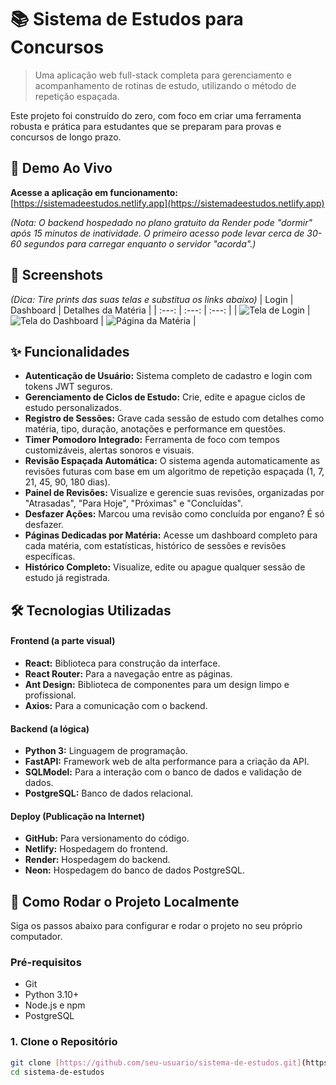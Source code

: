 # 📚 Sistema de Estudos para Concursos

> Uma aplicação web full-stack completa para gerenciamento e acompanhamento de rotinas de estudo, utilizando o método de repetição espaçada.

Este projeto foi construído do zero, com foco em criar uma ferramenta robusta e prática para estudantes que se preparam para provas e concursos de longo prazo.

## 🚀 Demo Ao Vivo

**Acesse a aplicação em funcionamento:** [https://sistemadeestudos.netlify.app](https://sistemadeestudos.netlify.app)

*(Nota: O backend hospedado no plano gratuito da Render pode "dormir" após 15 minutos de inatividade. O primeiro acesso pode levar cerca de 30-60 segundos para carregar enquanto o servidor "acorda".)*

## 📸 Screenshots

*(Dica: Tire prints das suas telas e substitua os links abaixo)*
| Login | Dashboard | Detalhes da Matéria |
| :---: | :---: | :---: |
| ![Tela de Login](link_para_seu_print_aqui.png) | ![Tela do Dashboard](link_para_seu_print_aqui.png) | ![Página da Matéria](link_para_seu_print_aqui.png) |

## ✨ Funcionalidades

* **Autenticação de Usuário:** Sistema completo de cadastro e login com tokens JWT seguros.
* **Gerenciamento de Ciclos de Estudo:** Crie, edite e apague ciclos de estudo personalizados.
* **Registro de Sessões:** Grave cada sessão de estudo com detalhes como matéria, tipo, duração, anotações e performance em questões.
* **Timer Pomodoro Integrado:** Ferramenta de foco com tempos customizáveis, alertas sonoros e visuais.
* **Revisão Espaçada Automática:** O sistema agenda automaticamente as revisões futuras com base em um algoritmo de repetição espaçada (1, 7, 21, 45, 90, 180 dias).
* **Painel de Revisões:** Visualize e gerencie suas revisões, organizadas por "Atrasadas", "Para Hoje", "Próximas" e "Concluídas".
* **Desfazer Ações:** Marcou uma revisão como concluída por engano? É só desfazer.
* **Páginas Dedicadas por Matéria:** Acesse um dashboard completo para cada matéria, com estatísticas, histórico de sessões e revisões específicas.
* **Histórico Completo:** Visualize, edite ou apague qualquer sessão de estudo já registrada.

## 🛠️ Tecnologias Utilizadas

#### **Frontend (a parte visual)**
* **React:** Biblioteca para construção da interface.
* **React Router:** Para a navegação entre as páginas.
* **Ant Design:** Biblioteca de componentes para um design limpo e profissional.
* **Axios:** Para a comunicação com o backend.

#### **Backend (a lógica)**
* **Python 3:** Linguagem de programação.
* **FastAPI:** Framework web de alta performance para a criação da API.
* **SQLModel:** Para a interação com o banco de dados e validação de dados.
* **PostgreSQL:** Banco de dados relacional.

#### **Deploy (Publicação na Internet)**
* **GitHub:** Para versionamento do código.
* **Netlify:** Hospedagem do frontend.
* **Render:** Hospedagem do backend.
* **Neon:** Hospedagem do banco de dados PostgreSQL.

## 🚀 Como Rodar o Projeto Localmente

Siga os passos abaixo para configurar e rodar o projeto no seu próprio computador.

### Pré-requisitos
* Git
* Python 3.10+
* Node.js e npm
* PostgreSQL

### 1. Clone o Repositório
```bash
git clone [https://github.com/seu-usuario/sistema-de-estudos.git](https://github.com/seu-usuario/sistema-de-estudos.git)
cd sistema-de-estudos
